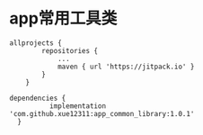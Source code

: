 # app常用工具类
```
allprojects {
		repositories {
			...
			maven { url 'https://jitpack.io' }
		}
	}
  ```
  
  ```
  dependencies {
	        implementation 'com.github.xue12311:app_common_library:1.0.1'
	}
  ```
